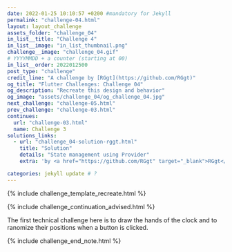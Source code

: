 ```yaml
---
date: 2022-01-25 10:10:57 +0200 #mandatory for Jekyll
permalink: "challenge-04.html"
layout: layout_challenge
assets_folder: "challenge_04"
in_list__title: "Challenge 4"
in_list__image: "in_list_thumbnail.png"
challenge__image: "challenge_04.gif"
# YYYYMMDD + a counter (starting at 00)
in_list__order: 2022012500
post_type: "challenge"
credit_line: "A challenge by [RGgt](https://github.com/RGgt)"
og_title: "Flutter Challenges: Challenge 04"
og_description: "Recreate this design and behavior"
og_image: "assets/challenge_04/og_challenge_04.jpg"
next_challenge: "challenge-05.html"
prev_challenge: "challenge-03.html"
continues:
  url: "challenge-03.html"
  name: Challenge 3
solutions_links:
  - url: "challenge_04-solution-rggt.html"
    title: "Solution"
    details: "State management using Provider"
    extra: 'by <a href="https://github.com/RGgt" target="_blank">RGgt</a>'

categories: jekyll update # ?
---
```


{% include challenge_template_recreate.html  %}

{% include challenge_continuation_advised.html  %}

<p>The first technical challenge here is to draw the hands of the clock and to ranomize their positions when a button is clicked.</p>

{% include challenge_end_note.html  %}
